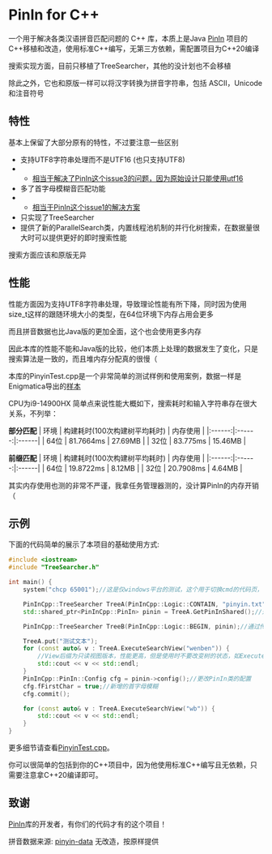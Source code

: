 # PinIn for C++
一个用于解决各类汉语拼音匹配问题的 C++ 库，本质上是Java [PinIn](https://github.com/Towdium/PinIn) 项目的C++移植和改造，使用标准C++编写，无第三方依赖，需配置项目为C++20编译

搜索实现方面，目前只移植了TreeSearcher，其他的没计划也不会移植

除此之外，它也和原版一样可以将汉字转换为拼音字符串，包括 ASCII，Unicode 和注音符号

## 特性
基本上保留了大部分原有的特性，不过要注意一些区别
- 支持UTF8字符串处理而不是UTF16 (也只支持UTF8)
- - [相当于解决了PinIn这个issue3的问题，因为原始设计只能使用utf16](https://github.com/Towdium/PinIn/issues/3)
- 多了首字母模糊音匹配功能
- - [相当于PinIn这个issue1的解决方案](https://github.com/Towdium/PinIn/issues/1)
- 只实现了TreeSearcher
- 提供了新的ParallelSearch类，内置线程池机制的并行化树搜索，在数据量很大时可以提供更好的即时搜索性能

搜索方面应该和原版无异

## 性能
性能方面因为支持UTF8字符串处理，导致理论性能有所下降，同时因为使用size_t这样的跟随环境大小的类型，在64位环境下内存占用会更多

而且拼音数据也比Java版的更加全面，这个也会使用更多内存

因此本库的性能不能和Java版的比较，他们本质上处理的数据发生了变化，只是搜索算法是一致的，而且堆内存分配真的很慢（

本库的PinyinTest.cpp是一个非常简单的测试样例和使用案例，数据一样是Enigmatica导出的[样本](small.txt)

CPU为i9-14900HX 简单点来说性能大概如下，搜索耗时和输入字符串存在很大关系，不列举：

__部分匹配__
| 环境 | 构建耗时(100次构建树平均耗时) | 内存使用 |
|:------:|:------:|:------|
| 64位 | 81.7664ms | 27.69MB |
| 32位 | 83.775ms | 15.46MB |

__前缀匹配__
| 环境 | 构建耗时(100次构建树平均耗时) | 内存使用 |
|:------:|:------:|:------|
| 64位 | 19.8722ms | 8.12MB |
| 32位 | 20.7908ms | 4.64MB |

其实内存使用也测的非常不严谨，我拿任务管理器测的，没计算PinIn的内存开销（

## 示例
下面的代码简单的展示了本项目的基础使用方式:
```cpp
#include <iostream>
#include "TreeSearcher.h"

int main() {
	system("chcp 65001");//这是仅windows平台的测试，这个用于切换cmd的代码页，让其可以显示utf8字符串

	PinInCpp::TreeSearcher TreeA(PinInCpp::Logic::CONTAIN, "pinyin.txt");//路径是拼音字典的路径
	std::shared_ptr<PinInCpp::PinIn> pinin = TreeA.GetPinInShared();//返回其共享所有权的智能指针

	PinInCpp::TreeSearcher TreeB(PinInCpp::Logic::BEGIN, pinin);//通过传递智能指针，现在A和B树的拼音上下文是共享的

	TreeA.put("测试文本");
	for (const auto& v : TreeA.ExecuteSearchView("wenben")) {
		//View后缀为只读视图版本，性能更高，但是使用时不要改变树的状态，如ExecuteSearchView和put都有可能改变，这时候视图有失效风险
		std::cout << v << std::endl;
	}
	PinInCpp::PinIn::Config cfg = pinin->config();//更改PinIn类的配置
	cfg.fFirstChar = true;//新增的首字母模糊
	cfg.commit();

	for (const auto& v : TreeA.ExecuteSearchView("wb")) {
		std::cout << v << std::endl;
	}
}
```
更多细节请查看[PinyinTest.cpp](PinyinTest.cpp)。

你可以很简单的包括到你的C++项目中，因为他使用标准C++编写且无依赖，只需要注意拿C++20编译即可。

## 致谢
[PinIn](https://github.com/Towdium/PinIn)库的开发者，有你们的代码才有的这个项目！

拼音数据来源: [pinyin-data](https://github.com/mozillazg/pinyin-data) 无改造，按原样提供
